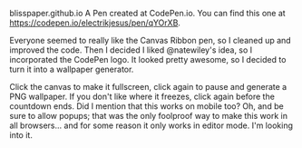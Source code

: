 blisspaper.github.io
A Pen created at CodePen.io. You can find this one at https://codepen.io/electrikjesus/pen/qYOrXB.

 Everyone seemed to really like the Canvas Ribbon pen, so I cleaned up and improved the code. Then I decided I liked @natewiley's  idea, so I incorporated the CodePen logo. It looked pretty awesome, so I decided to turn it into a wallpaper generator.

Click the canvas to make it fullscreen, click again to pause and generate a PNG wallpaper. If you don't like where it freezes, click again before the countdown ends. Did I mention that this works on mobile too? Oh, and be sure to allow popups; that was the only foolproof way to make this work in all browsers... and for some reason it only works in editor mode. I'm looking into it.